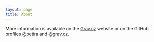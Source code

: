 ```yaml
---
layout: page
title: About
---
```


More information is available on the [Grav.cz](https://www.grav.cz/) website or on the GitHub profiles [@petira](https://github.com/petira) and [@grav.cz](https://github.com/gravcz).
